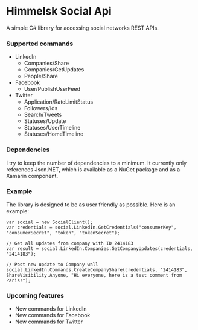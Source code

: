 Himmelsk Social Api
===================

A simple C# library for accessing social networks REST APIs.

### Supported commands
- LinkedIn
  - Companies/Share
  - Companies/GetUpdates
  - People/Share
- Facebook
  - User/PublishUserFeed
- Twitter
  - Application/RateLimitStatus
  - Followers/Ids
  - Search/Tweets
  - Statuses/Update
  - Statuses/UserTimeline
  - Statuses/HomeTimeline
  
### Dependencies
I try to keep the number of dependencies to a minimum. It currently only references Json.NET, which is available as a NuGet package and as a Xamarin component.

### Example
The library is designed to be as user friendly as possible. Here is an example:

    var social = new SocialClient();
	var credentials = social.LinkedIn.GetCredentials("consumerKey", "consumerSecret", "token", "tokenSecret");	

	// Get all updates from company with ID 2414183
	var result = social.LinkedIn.Companies.GetCompanyUpdates(credentials, "2414183");
	
	// Post new update to Company wall
	social.LinkedIn.Commands.CreateCompanyShare(credentials, "2414183", ShareVisibility.Anyone, "Hi everyone, here is a test comment from Paris!");
	
### Upcoming features
- New commands for LinkedIn
- New commands for Facebook
- New commands for Twitter